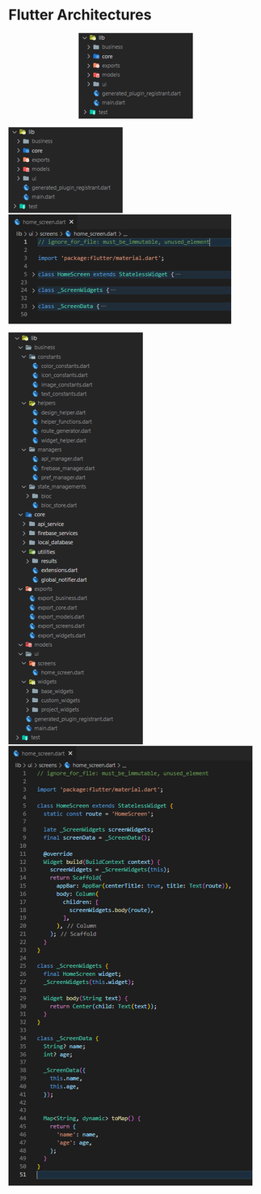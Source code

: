 # Flutter Architectures

<div style="text-align:center"><img src="https://github.com/ciyabox/Flutter_Architectures/blob/master/images/flutter_arc_1.PNG" /></div>

![arc_1](https://github.com/ciyabox/Flutter_Architectures/blob/master/images/flutter_arc_1.PNG)
![arc_3](https://github.com/ciyabox/Flutter_Architectures/blob/master/images/flutter_arc_3.PNG)

![arc_2](https://github.com/ciyabox/Flutter_Architectures/blob/master/images/flutter_arc_2.PNG)
![arc_4](https://github.com/ciyabox/Flutter_Architectures/blob/master/images/flutter_arc_4.PNG)
